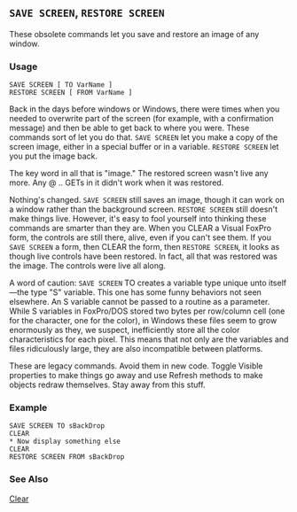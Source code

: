 ## `SAVE SCREEN`, `RESTORE SCREEN`

These obsolete commands let you save and restore an image of any window.

### Usage

```foxpro
SAVE SCREEN [ TO VarName ]
RESTORE SCREEN [ FROM VarName ]
```

Back in the days before windows or Windows, there were times when you needed to overwrite part of the screen (for example, with a confirmation message) and then be able to get back to where you were. These commands sort of let you do that. `SAVE SCREEN` let you make a copy of the screen image, either in a special buffer or in a variable. `RESTORE SCREEN` let you put the image back. 

The key word in all that is "image." The restored screen wasn't live any more. Any @ .. GETs in it didn't work when it was restored.

Nothing's changed. `SAVE SCREEN` still saves an image, though it can work on a window rather than the background screen. `RESTORE SCREEN` still doesn't make things live. However, it's easy to fool yourself into thinking these commands are smarter than they are. When you CLEAR a Visual FoxPro form, the controls are still there, alive, even if you can't see them. If you `SAVE SCREEN` a form, then CLEAR the form, then `RESTORE SCREEN`, it looks as though live controls have been restored. In fact, all that was restored was the image. The controls were live all along.

A word of caution: `SAVE SCREEN` TO creates a variable type unique unto itself&mdash;the type "S" variable. This one has some funny behaviors not seen elsewhere. An S variable cannot be passed to a routine as a parameter. While S variables in FoxPro/DOS stored two bytes per row/column cell (one for the character, one for the color), in Windows these files seem to grow enormously as they, we suspect, inefficiently store all the color characteristics for each pixel. This means that not only are the variables and files ridiculously large, they are also incompatible between platforms.

These are legacy commands. Avoid them in new code. Toggle Visible properties to make things go away and use Refresh methods to make objects redraw themselves. Stay away from this stuff.

### Example

```foxpro
SAVE SCREEN TO sBackDrop
CLEAR
* Now display something else
CLEAR
RESTORE SCREEN FROM sBackDrop
```
### See Also

[Clear](s4g585.md)